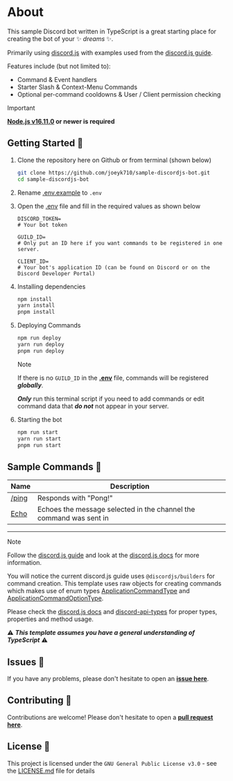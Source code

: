 # About

This sample Discord bot written in TypeScript is a great starting place for creating the bot of your ✨ _dreams_ ✨. 

Primarily using [discord.js](https://discord.js.org/#/) with examples used from the [discord.js guide](https://discordjs.guide).

Features include (but not limited to):

- Command & Event handlers
- Starter Slash & Context-Menu Commands
- Optional per-command cooldowns & User / Client permission checking

> [!IMPORTANT]
> **[Node.js v16.11.0](https://nodejs.org) or newer is required**

## Getting Started 🎉

1. Clone the repository here on Github or from terminal (shown below)

    ```bash
    git clone https://github.com/joeyk710/sample-discordjs-bot.git
    cd sample-discordjs-bot
    ```

2. Rename [.env.example](.env.example) to `.env`

3. Open the [.env](.env.example) file and fill in the required values as shown below

    ```env
    DISCORD_TOKEN= 
    # Your bot token

    GUILD_ID=
    # Only put an ID here if you want commands to be registered in one server.

    CLIENT_ID=
    # Your bot's application ID (can be found on Discord or on the Discord Developer Portal)
    ```

4. Installing dependencies

    ```bash
    npm install
    yarn install
    pnpm install
    ```

5. Deploying Commands

    ```bash
    npm run deploy
    yarn run deploy
    pnpm run deploy
    ```

    > [!NOTE]
    >  If there is no `GUILD_ID` in the **[.env](.env.example)** file, commands will be registered **_globally_**.
    > 
    >  **_Only_** run this terminal script if you need to add commands or edit command data that **_do not_** not appear in your server.

6. Starting the bot

    ```bash
    npm run start
    yarn run start
    pnpm run start
    ```

## Sample Commands 🤖

Name | Description
| - | - |
[/ping](src/commands/general/ping.ts) | Responds with "Pong!"
| [Echo](src/commands/context/echo.ts) | Echoes the message selected in the channel the command was sent in

____

> [!NOTE]
> Follow the [discord.js guide](https://discordjs.guide) and look at the [discord.js docs](https://discord.js.org) for more information.
> 
> You will notice the current discord.js guide uses `@discordjs/builders` for command creation. This template uses raw objects for creating commands which makes use of enum types [ApplicationCommandType](https://discord-api-types.dev/api/discord-api-types-v10/enum/ApplicationCommandType) and [ApplicationCommandOptionType](https://discord-api-types.dev/api/discord-api-types-v10/enum/ApplicationCommandOptionType).
>
> Please check the [discord.js docs](https://discord.js.org) and [discord-api-types](https://discord-api-types.dev) for proper types, properties and method usage.
>
> ⚠️ ***This template assumes you have a general understanding of TypeScript*** ⚠️

## Issues 💭

If you have any problems, please don't hesitate to open an **[issue here](https://github.com/joeyk710/sample-discordjs-bot/issues/new/choose)**.

## Contributing 🙌

Contributions are welcome! Please don't hesitate to open a **[pull request here](https://github.com/joeyk710/sample-discordjs-bot/pulls)**.

## License 🪪

This project is licensed under the `GNU General Public License v3.0` - see the [LICENSE.md](LICENSE) file for details
